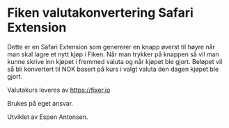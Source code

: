 # Fiken valutakonvertering Safari Extension

Dette er en Safari Extension som genererer en knapp øverst til høyre når man skal lagre et nytt kjøp i Fiken. Når man trykker på knappen så vil man kunne skrive inn kjøpet i fremmed valuta og når kjøpet ble gjort. Beløpet vil så bli konvertert til NOK basert på kurs i valgt valuta den dagen kjøpet ble gjort.

Valutakurs leveres av https://fixer.io

Brukes på eget ansvar.

Utviklet av Espen Antonsen.